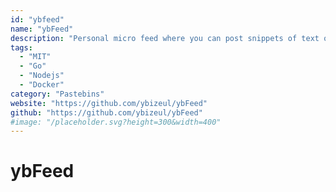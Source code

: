 ```yaml
---
id: "ybfeed"
name: "ybFeed"
description: "Personal micro feed where you can post snippets of text or images."
tags:
  - "MIT"
  - "Go"
  - "Nodejs"
  - "Docker"
category: "Pastebins"
website: "https://github.com/ybizeul/ybFeed"
github: "https://github.com/ybizeul/ybFeed"
#image: "/placeholder.svg?height=300&width=400"
---
```


# ybFeed
